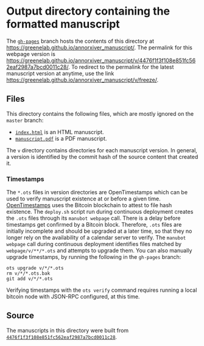 # Output directory containing the formatted manuscript

The [`gh-pages`](https://github.com/greenelab/annorxiver_manuscript/tree/gh-pages) branch hosts the contents of this directory at <https://greenelab.github.io/annorxiver_manuscript/>.
The permalink for this webpage version is <https://greenelab.github.io/annorxiver_manuscript/v/4476f1f3f108e851fc562eaf2987a7bcd0011c28/>.
To redirect to the permalink for the latest manuscript version at anytime, use the link <https://greenelab.github.io/annorxiver_manuscript/v/freeze/>.

## Files

This directory contains the following files, which are mostly ignored on the `master` branch:

+ [`index.html`](index.html) is an HTML manuscript.
+ [`manuscript.pdf`](manuscript.pdf) is a PDF manuscript.

The `v` directory contains directories for each manuscript version.
In general, a version is identified by the commit hash of the source content that created it.

### Timestamps

The `*.ots` files in version directories are OpenTimestamps which can be used to verify manuscript existence at or before a given time.
[OpenTimestamps](https://opentimestamps.org/) uses the Bitcoin blockchain to attest to file hash existence.
The `deploy.sh` script run during continuous deployment creates the `.ots` files through its `manubot webpage` call.
There is a delay before timestamps get confirmed by a Bitcoin block.
Therefore, `.ots` files are initially incomplete and should be upgraded at a later time, so that they no longer rely on the availability of a calendar server to verify.
The `manubot webpage` call during continuous deployment identifies files matched by `webpage/v/**/*.ots` and attempts to upgrade them.
You can also manually upgrade timestamps, by running the following in the `gh-pages` branch:

```shell
ots upgrade v/*/*.ots
rm v/*/*.ots.bak
git add v/*/*.ots
```

Verifying timestamps with the `ots verify` command requires running a local bitcoin node with JSON-RPC configured, at this time.

## Source

The manuscripts in this directory were built from
[`4476f1f3f108e851fc562eaf2987a7bcd0011c28`](https://github.com/greenelab/annorxiver_manuscript/commit/4476f1f3f108e851fc562eaf2987a7bcd0011c28).
